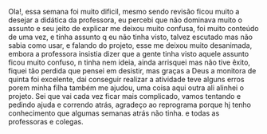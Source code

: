 
Ola!, essa semana foi muito dificil, mesmo sendo revisão ficou muito a desejar a didática da professora, eu percebi que não dominava muito o assunto e seu jeito de explicar me deixou muito confusa, foi muito conteúdo de uma vez, e tinha assunto q eu não tinha visto, talvez escutado mas não sabia como usar, e falando do projeto, esse me deixou muito desanimada, embora a professora insistia dizer que a gente tinha visto aquele assunto ficou muito confuso, n tinha nem ideia, ainda arrisquei mas não tive êxito, fiquei tão perdida que pensei em desistir, mas graças a Deus a monitora de quinta foi excelente, dai conseguir realizar a atividade teve alguns erros porem minha filha também me ajudou, uma coisa aqui outra ali alinhei o projeto. Sei que vai cada vez ficar mais complicado, vamos tentando e pedindo ajuda e correndo atrás, agradeço ao reprograma porque hj tenho conhecimento que algumas semanas atrás não tinha. e todas as professoras e colegas.